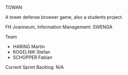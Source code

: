TOWAN

A tower defense browser game, also a students project.

FH Joanneum, Information Management: SWENGA

Team
 - HARING Martin
 - KOGELNIK Stefan
 - SCHOPPER Fabian

Current Sprint Backlog: N/A
